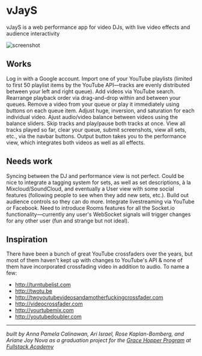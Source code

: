 # vJayS

vJayS is a web performance app for video DJs, with live video effects and audience interactivity

![screenshot](https://68.media.tumblr.com/f9724048ae3503836df83a0bac82a1be/tumblr_onn8otjARF1w86khxo1_1280.png)

## Works

Log in with a Google account. Import one of your YouTube playlists (limited to first 50 playlist items by the YouTube API—tracks are evenly distributed between your left and right queue). Add videos via YouTube search. Rearrange playback order via drag-and-drop within and between your queues. Remove a video from your queue or play it immediately using buttons on each queue item. Adjust huge, inversion, and saturation for each individual video. Ajust audio/video balance between videos using the balance sliders. Skip tracks and play/pause both tracks at once. View all tracks played so far, clear your queue, submit screenshots, view all sets, etc., via the navbar buttons. Output button takes you to the performance view, which integrates both videos as well as all effects.

## Needs work

Syncing between the DJ and performance view is not perfect. Could be nice to integrate a tagging system for sets, as well as set descriptions, à la Mixcloud/SoundCloud, and eventually a User view with some social features (following people to see when they add new sets, etc.). Build out audience controls so they can do more. Integrate livestreaming via YouTube or Facebook. Need to introduce Rooms features for all the Socket.io functionality—currently any user's WebSocket signals will trigger changes for any other user (fun and strange but not ideal).

## Inspiration

There have been a bunch of great YouTube crossfaders over the years, but most of them haven't kept up with changes to YouTube's API & none of them have incorporated crossfading video in addition to audio. To name a few:

- http://turntubelist.com
- http://twotu.be
- http://twoyoutubevideosandamotherfuckingcrossfader.com
- http://videocrossfader.com
- http://yourtubemix.com
- http://youtubedoubler.com

---

*built by Anna Pamela Calinawan, Ari Israel, Rose Kaplan-Bomberg, and Ariane Joy Nova as a graduation project for the [Grace Hopper Program](http://gracehopper.com) at [Fullstack Academy](http://fullstackacademy.com)*
